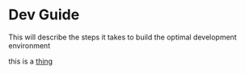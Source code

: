 # Dev Guide

This will describe the steps it takes to build the optimal development environment

this is a [thing](./thing)
